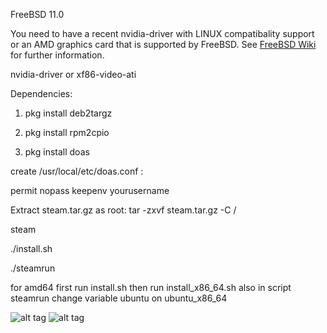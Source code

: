  FreeBSD 11.0
 
 You need to have a recent nvidia-driver with LINUX compatibality support or an AMD graphics card that is supported by FreeBSD. See [FreeBSD Wiki](https://wiki.freebsd.org/Graphics) for further information. 
 
 nvidia-driver or  xf86-video-ati
 
 Dependencies:
 
 1) pkg install deb2targz
  
 2) pkg install rpm2cpio
 
 3) pkg install doas 
 
 create /usr/local/etc/doas.conf :
 
 permit nopass keepenv yourusername 
 
 
 
 Extract steam.tar.gz as root: tar -zxvf steam.tar.gz  -C /
 
 steam

./install.sh
 
 ./steamrun

for amd64 first run install.sh then run install_x86_64.sh 
also in script steamrun change variable ubuntu on ubuntu_x86_64

![alt tag](https://raw.githubusercontent.com/SteamOnFreeBSD/Steam/master/2016-03-15-171059_1366x768_scrot.png)
![alt tag](https://raw.githubusercontent.com/SteamOnFreeBSD/Steam/master/2016-04-03-030913_1366x768_scrot.png)
